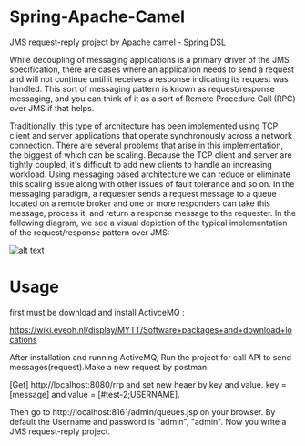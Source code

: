# Spring-Apache-Camel
JMS request-reply project by Apache camel - Spring DSL

While decoupling of messaging applications is a primary driver of the JMS specification, there are cases where an application needs to send a request and will not continue until it receives a response indicating its request was handled. This sort of messaging pattern is known as request/response messaging, and you can think of it as a sort of Remote Procedure Call (RPC) over JMS if that helps.

Traditionally, this type of architecture has been implemented using TCP client and server applications that operate synchronously across a network connection. There are several problems that arise in this implementation, the biggest of which can be scaling. Because the TCP client and server are tightly coupled, it's difficult to add new clients to handle an increasing workload. Using messaging based architecture we can reduce or eliminate this scaling issue along with other issues of fault tolerance and so on. In the messaging paradigm, a requester sends a request message to a queue located on a remote broker and one or more responders can take this message, process it, and return a response message to the requester. In the following diagram, we see a visual depiction of the typical implementation of the request/response pattern over JMS:


![alt text](https://static.packt-cdn.com/products/9781782169413/graphics/9413_01_05.jpg)


# Usage
first must be download and install ActivceMQ : 

https://wiki.eveoh.nl/display/MYTT/Software+packages+and+download+locations

After installation and running ActiveMQ, Run the project for call API to send messages(request).Make a new request by  postman: 

[Get] http://localhost:8080/rrp and set new heaer by key and value. key = [message] and value = [#test-2;USERNAME].

Then go to http://localhost:8161/admin/queues.jsp on your browser. By default the Username and password is "admin", "admin".
Now you write a JMS request-reply project.
